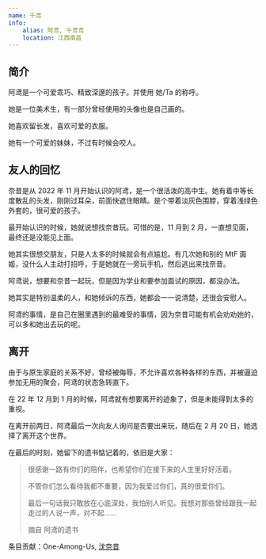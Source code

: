 ```yaml
---
name: 千鸢
info:
    alias: 阿鸢, 千鸢鸢
    location: 江西南昌
---
```


## 简介

阿鸢是一个可爱乖巧、精致深邃的孩子。并使用 她/Ta 的称呼。

她是一位美术生，有一部分曾经使用的头像也是自己画的。

她喜欢留长发，喜欢可爱的衣服。

她有一个可爱的妹妹，不过有时候会咬人。

## 友人的回忆

奈昔是从 2022 年 11 月开始认识的阿鸢，是一个很活泼的高中生。她有着中等长度散乱的头发，刚刚过耳朵，前面快遮住眼睛。是个带着淡灰色围脖，穿着浅绿色外套的，很可爱的孩子。

最开始认识的时候，她就说想找奈昔玩。可惜的是，11 月到 2 月，一直想见面，最终还是没能见上面。

她其实很想交朋友，只是人太多的时候就会有点尴尬。有几次她和别的 MtF 面姬，没什么人主动打招呼，于是她就在一旁玩手机，然后逃出来找奈昔。

阿鸢说，想要和奈昔一起玩，但是因为学业和要参加面试的原因，都没办法。

她其实是特别温柔的人，和她倾诉的东西，她都会一一说清楚，还很会安慰人。

阿鸢的事情，是自己在圈里遇到的最难受的事情，因为奈昔可能有机会劝劝她的，可以多和她出去玩的呢。

## 离开

由于与原生家庭的关系不好，曾经被侮辱，不允许喜欢各种各样的东西，并被逼迫参加无用的聚会，阿鸢的状态急转直下。

在 22 年 12 月到 1 月的时候，阿鸢就有想要离开的迹象了，但是未能得到太多的重视。

在离开前两日，阿鸢最后一次向友人询问是否要出来玩，随后在 2 月 20 日，她选择了离开这个世界。

在最后的时刻，她留下的遗书惦记着的，依旧是大家：

> 很感谢一路有你们的陪伴，也希望你们在接下来的人生里好好活着。
> 
> 不管你们怎么看待我都不重要，因为我爱过你们，真的很爱你们。
>
> 最后一句话我只敢放在心底深处，我怕别人听见。我想对那些曾经跟我一起走过的人说一声，对不起……
> 
> 摘自 阿鸢的遗书 

条目贡献：One-Among-Us, [沈奈昔](https://twitter.com/chengyiga)
